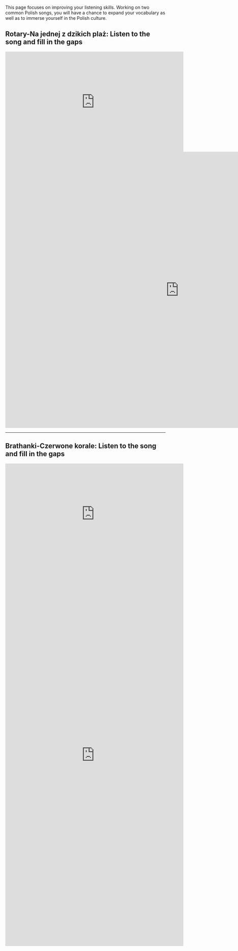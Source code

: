 <p>This page focuses on improving your listening skills. Working on two common Polish songs, you will have a chance to expand your vocabulary as well as to immerse yourself in the Polish culture. </p>

<h2>Rotary-Na jednej z dzikich plaż: Listen to the song and fill in the gaps</h2>
<iframe width="560" height="315" src="https://www.youtube.com/embed/TPZMt1Csjv4" frameborder="0" allow="accelerometer; autoplay; encrypted-media; gyroscope; picture-in-picture" allowfullscreen></iframe>
<iframe src="https://h5p.org/h5p/embed/404059" width="1090" height="869" frameborder="0" allowfullscreen="allowfullscreen"></iframe><script src="https://h5p.org/sites/all/modules/h5p/library/js/h5p-resizer.js" charset="UTF-8"></script>

<hr>

<h2>Brathanki-Czerwone korale: Listen to the song and fill in the gaps</h2>
<iframe width="560" height="315" src="https://www.youtube.com/embed/D1zHyVTsZLQ" frameborder="0" allow="accelerometer; autoplay; encrypted-media; gyroscope; picture-in-picture" allowfullscreen></iframe>

<iframe src="https://h5p.org/h5p/embed/345751" width="560" height="1203" frameborder="0" allowfullscreen="allowfullscreen"></iframe>
